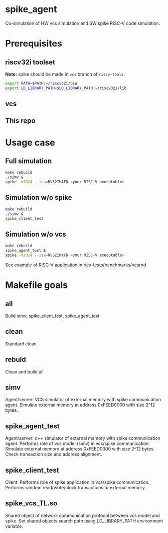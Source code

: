 # spike_agent
Co-simulation of HW vcs simulation and SW spike RISC-V code simulation.

# Prerequisites
## riscv32i toolset
**Note:** spike should be made in `vcs` branch of `riscv-tools`.

```sh
export PATH=$PATH:~/riscv32i/bin
export LD_LIBRARY_PATH=$LD_LIBRARY_PATH:~/riscv32i/lib
```
## vcs
## This repo

# Usage case
## Full simulation
```sh
make rebuild
./simv &
spike -m1024 --isa=RV32IMAFD <your RISC-V executable>
```

##  Simulation w/o spike
```sh
make rebuild
./simv &
spike_client_test
```

##  Simulation w/o vcs
```sh
make rebuild
spike_agent_test &
spike -m1024 --isa=RV32IMAFD <your RISC-V executable>
```

See example of RISC-V application in ricv-tests/benchmarks/vcsrnd

# Makefile goals
## all
Build simv, spike_client_test, spike_agent_test
## clean
Standard clean
## rebuld
Clean and build all

## simv
Agent/server: VCS simulator of external memory with spike communication agent.
Simulate external memory at address 0xFEED0000 with size 2^12 bytes.

## spike_agent_test
Agent/server: c++ simulator of external memory with spike communication agent.
Performs role of vcs model (simv) in vcs/spike communication.
Simulate external memory at address 0xFEED0000 with size 2^12 bytes. Check transaction size and address alignment.

## spike_client_test
Client: Performs role of spike application in vcs/spike communication.
Performs random read/write/clock transactions to external memory.

## spike_vcs_TL.so
Shared object of network communication protocol between vcs model and spike.
Set shared objects search path using LD_LIBRARY_PATH environment variable.
